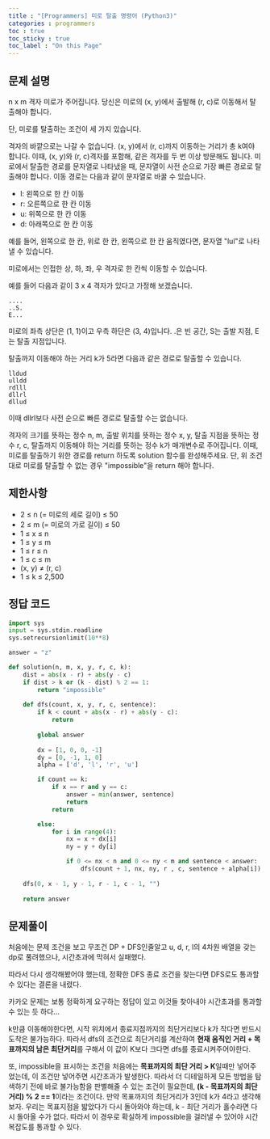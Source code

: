 ```yaml
---
title : "[Programmers] 미로 탈출 명령어 (Python3)"
categories : programmers
toc : true
toc_sticky : true
toc_label : "On this Page"
---
```



## 문제 설명
n x m 격자 미로가 주어집니다. 당신은 미로의 (x, y)에서 출발해 (r, c)로 이동해서 탈출해야 합니다.

단, 미로를 탈출하는 조건이 세 가지 있습니다.

격자의 바깥으로는 나갈 수 없습니다.
(x, y)에서 (r, c)까지 이동하는 거리가 총 k여야 합니다. 이때, (x, y)와 (r, c)격자를 포함해, 같은 격자를 두 번 이상 방문해도 됩니다.
미로에서 탈출한 경로를 문자열로 나타냈을 때, 문자열이 사전 순으로 가장 빠른 경로로 탈출해야 합니다.
이동 경로는 다음과 같이 문자열로 바꿀 수 있습니다.


* l: 왼쪽으로 한 칸 이동
* r: 오른쪽으로 한 칸 이동
* u: 위쪽으로 한 칸 이동
* d: 아래쪽으로 한 칸 이동

예를 들어, 왼쪽으로 한 칸, 위로 한 칸, 왼쪽으로 한 칸 움직였다면, 문자열 "lul"로 나타낼 수 있습니다.

미로에서는 인접한 상, 하, 좌, 우 격자로 한 칸씩 이동할 수 있습니다.

예를 들어 다음과 같이 3 x 4 격자가 있다고 가정해 보겠습니다.

```
....
..S.
E...
```

미로의 좌측 상단은 (1, 1)이고 우측 하단은 (3, 4)입니다. .은 빈 공간, S는 출발 지점, E는 탈출 지점입니다.

탈출까지 이동해야 하는 거리 k가 5라면 다음과 같은 경로로 탈출할 수 있습니다.

```
lldud
ulldd
rdlll
dllrl
dllud
```


이때 dllrl보다 사전 순으로 빠른 경로로 탈출할 수는 없습니다.

격자의 크기를 뜻하는 정수 n, m, 출발 위치를 뜻하는 정수 x, y, 탈출 지점을 뜻하는 정수 r, c, 탈출까지 이동해야 하는 거리를 뜻하는 정수 k가 매개변수로 주어집니다. 이때, 미로를 탈출하기 위한 경로를 return 하도록 solution 함수를 완성해주세요. 단, 위 조건대로 미로를 탈출할 수 없는 경우 "impossible"을 return 해야 합니다.

## 제한사항
* 2 ≤ n (= 미로의 세로 길이) ≤ 50
* 2 ≤ m (= 미로의 가로 길이) ≤ 50
* 1 ≤ x ≤ n
* 1 ≤ y ≤ m
* 1 ≤ r ≤ n
* 1 ≤ c ≤ m
* (x, y) ≠ (r, c)
* 1 ≤ k ≤ 2,500

## 정답 코드


```python
import sys
input = sys.stdin.readline
sys.setrecursionlimit(10**8)

answer = "z" 

def solution(n, m, x, y, r, c, k):
    dist = abs(x - r) + abs(y - c)
    if dist > k or (k - dist) % 2 == 1:
        return "impossible"
    
    def dfs(count, x, y, r, c, sentence):
        if k < count + abs(x - r) + abs(y - c):
            return
        
        global answer
        
        dx = [1, 0, 0, -1]
        dy = [0, -1, 1, 0]
        alpha = ['d', 'l', 'r', 'u']

        if count == k:
            if x == r and y == c:
                answer = min(answer, sentence)
                return
            return

        else:
            for i in range(4):
                nx = x + dx[i]
                ny = y + dy[i]

                if 0 <= nx < n and 0 <= ny < m and sentence < answer:
                    dfs(count + 1, nx, ny, r , c, sentence + alpha[i])
                        
    dfs(0, x - 1, y - 1, r - 1, c - 1, "")
    
    return answer
```

## 문제풀이
처음에는 문제 조건을 보고 무조건 DP + DFS인줄알고 u, d, r, l의 4차원 배열을 갖는 dp로 풀려했으나, 시간초과에 막혀서 실패했다.

따라서 다시 생각해봤어야 했는데, 정확한 DFS 종료 조건을 찾는다면 DFS로도 통과할 수 있다는 결론을 내렸다.

카카오 문제는 보통 정확하게 요구하는 정답이 있고 이것들 찾아내야 시간초과를 통과할 수 있는 듯 하다...

k만큼 이동해야한다면, 시작 위치에서 종료지점까지의 최단거리보다 k가 작다면 반드시 도착은 불가능하다. 따라서 dfs의 조건으로 최단거리를 계산하여 **현재 움직인 거리 + 목표까지의 남은 최단거리**를 구해서 이 값이 K보다 크다면 dfs를 종료시켜주어야한다. 

또, impossible을 표시하는 조건을 처음에는 **목표까지의 최단 거리 > K**일때만 넣어주었는데, 이 조건만 넣어주면 시간초과가 발생한다. 따라서 더 디테일하게 모든 방법을 탐색하기 전에 바로 불가능함을 판별해줄 수 있는 조건이 필요한데, **(k - 목표까지의 최단 거리) % 2 == 1**이라는 조건이다. 만약 목표까지의 최단거리가 3인데 k가 4라고 생각해보자. 우리는 목표지점을 밟았다가 다시 돌아와야 하는데, k - 최단 거리가 홀수라면 다시 돌아올 수가 없다. 따라서 이 경우로 확실하게 impossible을 걸러낼 수 있어야 시간복잡도를 통과할 수 있다.


